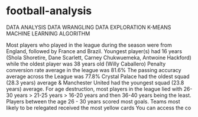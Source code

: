 # football-analysis

DATA ANALYSIS
DATA WRANGLING
DATA EXPLORATION
K-MEANS MACHINE LEARNING ALGORITHM

Most players who played in the league during the season were from England, followed by France and Brazil.
Youngest player(s) had 16 years (Shola Shoretire, Dane Scarlett, Carney Chukwuemeka, Antwoine Hackford) while the oldest player was 38 years old (Willy Caballero)
Penalty conversion rate average in the league was 81.6%
The passing accuracy average across the League was 77.8%
Crystal Palace had the oldest squad (28.3 years) average & Manchester United had the youngest squad (23.8 years) average.
For age destruction, most players in the league lied with 26-30 years > 21-25 years > 16-20 years and then 36-40 years being the least.
Players between the age 26 - 30 years scored most goals.
Teams most likely to be relegated received the most yellow cards You can access the co
